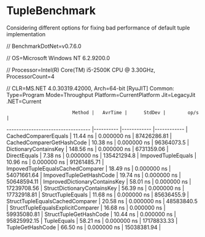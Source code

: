 # TupleBenchmark
Considering different options for fixing bad performance of default tuple implementation

// BenchmarkDotNet=v0.7.6.0

// OS=Microsoft Windows NT 6.2.9200.0

// Processor=Intel(R) Core(TM) i5-2500K CPU @ 3.30GHz, ProcessorCount=4

// CLR=MS.NET 4.0.30319.42000, Arch=64-bit  [RyuJIT] Common:  Type=Program  Mode=Throughput  Platform=CurrentPlatform  Jit=LegacyJit  .NET=Current


                            Method |   AvrTime |      StdDev |        op/s |
---------------------------------- |---------- |------------ |------------ |
              CachedComparerEquals |  11.44 ns | 0.000000 ns | 87426286.81 |
         CachedComparerGetHashCode |  10.38 ns | 0.000000 ns |  96364073.5 |
             DictionaryContainsKey | 148.56 ns | 0.000000 ns |  6731359.06 |
                      DirectEquals |   7.38 ns | 0.000000 ns | 135421294.8 |
                ImpovedTupleEquals |  10.96 ns | 0.000000 ns | 91261485.71 |
  ImpovedTupleEqualsCachedComparer |  18.49 ns | 0.000000 ns | 54071661.64 |
           ImpovedTupleGetHashCode |  19.74 ns | 0.000000 ns | 50648594.11 |
     ImprovedDictionaryContainsKey |  58.01 ns | 0.000000 ns | 17239708.56 |
       StructDictionaryContainsKey |  56.39 ns | 0.000000 ns | 17732918.81 |
                 StructTupleEquals |  11.68 ns | 0.000000 ns |  85636455.9 |
   StructTupleEqualsCachedComparer |  20.58 ns | 0.000000 ns |  48583840.5 |
 StructTupleEqualsExplicitComparer |  16.68 ns | 0.000000 ns | 59935080.81 |
            StructTupleGetHashCode |  10.44 ns | 0.000000 ns | 95825992.15 |
                       TupleEquals |  58.21 ns | 0.000000 ns | 17178833.33 |
                  TupleGetHashCode |  66.50 ns | 0.000000 ns | 15038381.94 |
